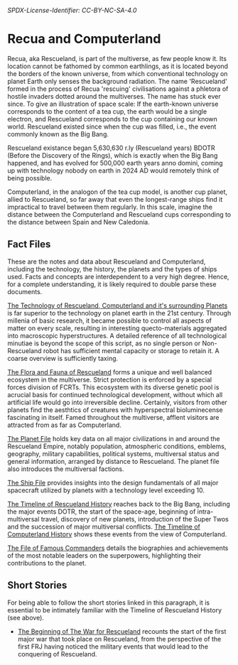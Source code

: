 *SPDX-License-Identifier: CC-BY-NC-SA-4.0*

# Recua and Computerland

Recua, aka Rescueland, is part of the multiverse, as few people know it. Its location cannot be fathomed by common earthlings, as it is located beyond the borders of the known universe, from which conventional technology on planet Earth only senses the background radiation.
The name 'Rescueland' formed in the process of Recua 'rescuing' civilisations against a phletora of hostile invaders dotted around the multiverses. The name has stuck ever since. 
To give an illustration of space scale: If the earth-known universe corresponds to the content of a tea cup, the earth would be a single electron, and Rescueland corresponds to the cup containing our known world. Rescueland existed since when the cup was filled, i.e., the event commonly known as the Big Bang.

Rescueland existance began 5,630,630 r.ly (Rescueland years) BDOTR (Before the Discovery of the Rings), which is exactly when the Big Bang happened, and has evolved for 500,000 earth years anno domini, coming up with technology nobody on earth in 2024 AD would remotely think of being possible. 

Computerland, in the analogon of the tea cup model, is another cup planet, allied to Rescueland, so far away that even the longest-range ships find it impractical to travel between them regularly. In this scale, imagine the distance between the Computerland and Rescueland cups corresponding to the distance between Spain and New Caledonia.


## Fact Files

These are the notes and data about Rescueland and Computerland, including the technology, the history, the planets and the types of ships used.
Facts and concepts are interdependent to a very high degree. Hence, for a complete understanding, it is likely required to double parse these documents.

[The Technology of Rescueland, Computerland and it's surrounding Planets](./The%20Technology%20of%20Rescueland%2C%20Computerland%20and%20it's%20surrounding%20Planets.md)
is far superior to the technology on planet earth in the 21st century.
Through millenia of basic research, it became possible to control all aspects of matter on every scale, resulting in interesting quecto-materials aggregated into macroscopic hyperstructures. 
A detailed reference of all technological minutiae is beyond the scope of this script, as no single person or Non-Rescueland robot has sufficient mental capacity or storage to retain it. A coarse overview is sufficiently taxing.

[The Flora and Fauna of Rescueland](./The%20Flora%20and%20Fauna%20of%20Rescueland.md)
forms a unique and well balanced ecosystem in the multiverse. Strict protection is enforced by a special forces division of FCRTs. 
This ecosystem with its diverse genetic pool is acrucial basis for continued technological development, without which all artificial life would go into irreversible decline. Certainly, visitors from other planets find the aesthtics of creatures with hyperspectral bioluminecense fascinating in itself. Famed throughout the multiverse, afflent visitors are attracted from as far as Computerland.

[The Planet File](./The%20Planet%20File.md)
holds key data on all major civilizations in and around the Rescueland Empire, notably population, atmospheric conditions, emblems, geography, military capabilities, political systems, multiversal status and general information, arranged by distance to Rescueland. The planet file also introduces the multiversal factions.

[The Ship File](./The%20Ship%20File.md)
provides insights into the design fundamentals of all major spacecraft utilized by planets with a technology level exceeding 10.

[The Timeline of Rescueland History](./The%20Timeline%20of%20Resueland%20History.md)
reaches back to the Big Bang, including the major events DOTR, the start of the space-age, beginning of intra-multiversal travel, discovery of new planets, introduction of the Super Twos and the succession of major multiversal conflicts.
[The Timeline of Computerland History](./The%20Timeline%20of%20Computerland%20History.md) 
shows these events from the view of Computerland.

[The File of Famous Commanders](./The%20File%20of%20Famous%20Commanders.md)
details the biographies and achievements of the most notable leaders on the superpowers, highlighting their contributions to the planet.

## Short Stories

For being able to follow the short stories linked in this paragraph, it is essential to be intimately familiar with the Timeline of Rescueland History (see above).

- [The Beginning of The War for Rescueland](./Short_Stories/The%20Beginning%20of%20The%20War%20for%20Rescueland.md) recounts the start of the first major war that took place on Rescueland, from the perspective of the first FRJ having noticed the military events that would lead to the conquering of Rescueland. 
